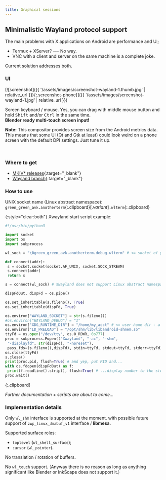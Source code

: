 ```yaml
---
title: Graphical sessions
---
```

## Minimalistic Wayland protocol support

The main problems with X applications on Android are performance and UI;
* Termux + XServer? --- No way.
* VNC with a client and server on the same machine is a complete joke.

Current solution addresses both.


### UI

[![screenshot]({{ '/assets/images/screenshot-wayland-1.thumb.jpg' | relative_url }}){:.screenshot-phone}]({{ '/assets/images/screenshot-wayland-1.jpg' | relative_url }})

Screen keyboard / mouse.
Yes, you can drag with middle mouse button and hold
<kbd>Shift</kbd> and/or <kbd>Ctrl</kbd> in the same time.
<br/>**Blender ready multi-touch screen input!**

**Note:** This compositor provides screen size from the Android metrics data.
This means that some UI (Qt and Gtk at least) could look weird on a phone screen
with the default DPI settings. Just tune it up.

<br style="clear:both"/>


### Where to get

* [MKIV\* releases](https://github.com/green-green-avk/AnotherTerm/releases){:target="_blank"}
* [Wayland branch](https://github.com/green-green-avk/AnotherTerm/tree/Wayland){:target="_blank"}


### How to use

UNIX socket name (Linux abstract namespace):<br/>`green_green_avk.anotherterm`{:.clipboard}[.*variant*]`.wlterm`{:.clipboard}

{:style="clear:both"}
Xwayland start script example:
```python
#!/usr/bin/python3

import socket
import os
import subprocess

wl_sock = "\0green_green_avk.anotherterm.debug.wlterm" # <= socket of your build variant

def connect(addr):
 s = socket.socket(socket.AF_UNIX, socket.SOCK_STREAM)
 s.connect(addr)
 return s

s = connect(wl_sock) # Xwayland does not support Linux abstract namespace and needs a little help here...

dispFdOut, dispFd = os.pipe()

os.set_inheritable(s.fileno(), True)
os.set_inheritable(dispFd, True)

os.environ["WAYLAND_SOCKET"] = str(s.fileno())
#os.environ["WAYLAND_DEBUG"] = "1"
os.environ["XDG_RUNTIME_DIR"] = "/home/my_acct" # <= user home dir - a good place for Xwayland socket / wl_shm in-memory files (delete-after-open)
os.environ["LD_PRELOAD"] = "/opt/shm/lib/libandroid-shmem.so"
ttyFd = os.open("/dev/tty", os.O_RDWR, 0o777)
proc = subprocess.Popen(("Xwayland", "-ac", "-shm",
 "-displayfd", str(dispFd), "-noreset"),
 pass_fds=(s.fileno(),dispFd), stdin=ttyFd, stdout=ttyFd, stderr=ttyFd) # yep, connect to the controlling TTY directly
os.close(ttyFd)
s.close()
print(proc.pid, flush=True) # and yep, put PID and...
with os.fdopen(dispFdOut) as f:
 print(f.readline().strip(), flush=True) # ...display number to the stdout.
proc.wait()
```
{:.clipboard}

*Further documentation + scripts are about to come...*


### Implementation details

Only `wl_shm` interface is supported at the moment.
with possible future support of `zwp_linux_dmabuf_v1` interface / **libmesa**.

Supported surface roles:
* `toplevel` (`wl_shell_surface`);
* `cursor` (`wl_pointer`).

No translation / rotation of buffers.

No `wl_touch` support.
(Anyway there is no reason as long as anything significant
like Blender or InkScape does not support it.)

